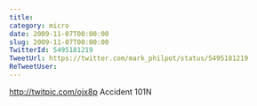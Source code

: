 ```yaml
---
title: 
category: micro
date: 2009-11-07T00:00:00
slug: 2009-11-07T00:00:00
TwitterId: 5495181219
TweetUrl: https://twitter.com/mark_philpot/status/5495181219
ReTweetUser: 
---
```


http://twitpic.com/ojx8p Accident 101N